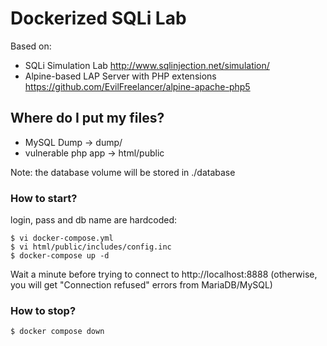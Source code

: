 # Dockerized SQLi Lab

Based on:
- SQLi Simulation Lab http://www.sqlinjection.net/simulation/ 
- Alpine-based LAP Server with PHP extensions https://github.com/EvilFreelancer/alpine-apache-php5 


## Where do I put my files?

- MySQL Dump -> dump/
- vulnerable php app -> html/public

Note: the database volume will be stored in ./database

### How to start?

login, pass and db name are hardcoded:

```
$ vi docker-compose.yml
$ vi html/public/includes/config.inc
$ docker-compose up -d

```

Wait a minute before trying to connect to  http://localhost:8888 (otherwise, you will get "Connection refused" errors from MariaDB/MySQL)


### How to stop?
```
$ docker compose down
```



